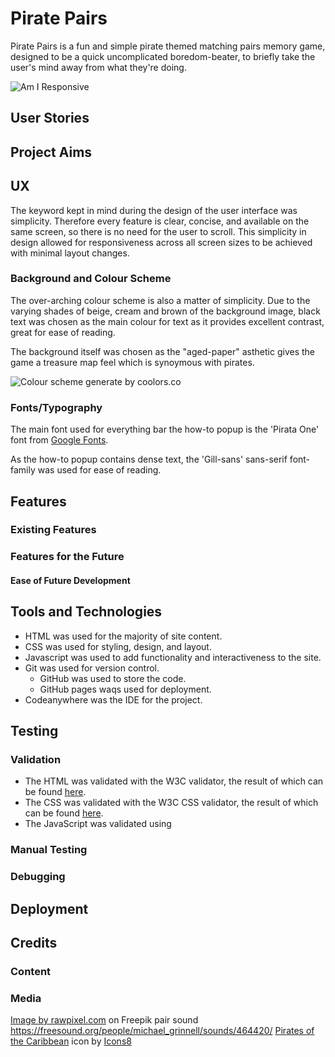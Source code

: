 # Pirate Pairs

Pirate Pairs is a fun and simple pirate themed matching pairs memory game, designed to be a quick uncomplicated boredom-beater, to briefly take the user's mind away from what they're doing.

![Am I Responsive](assets/docs/images/am-i-responisve.webp)

## User Stories

## Project Aims

## UX

The keyword kept in mind during the design of the user interface was simplicity. Therefore every feature is clear, concise, and available on the same screen, so there is no need for the user to scroll. This simplicity in design allowed for responsiveness across all screen sizes to be achieved with minimal layout changes.

### Background and Colour Scheme

The over-arching colour scheme is also a matter of simplicity. Due to the varying shades of beige, cream and brown of the background image, black text was chosen as the main colour for text as it provides excellent contrast, great for ease of reading.

The background itself was chosen as the "aged-paper" asthetic gives the game a treasure map feel which is synoymous with pirates.

![Colour scheme generate by coolors.co](assets/docs/images/pirate-pairs-colour-scheme)

### Fonts/Typography

The main font used for everything bar the how-to popup is the 'Pirata One' font from [Google Fonts](https://fonts.google.com).

As the how-to popup contains dense text, the 'Gill-sans' sans-serif font-family was used for ease of reading.

## Features

### Existing Features

### Features for the Future

#### Ease of Future Development

## Tools and Technologies

- HTML was used for the majority of site content.
- CSS was used for styling, design, and layout.
- Javascript was used to add functionality and interactiveness to the site.
- Git was used for version control.
  - GitHub was used to store the code.
  - GitHub pages waqs used for deployment.
- Codeanywhere was the IDE for the project.

## Testing

### Validation

- The HTML was validated with the W3C validator, the result of which can be found [here](https://validator.w3.org/nu/?doc=https%3A%2F%2Fkitlavis.github.io%2Fpirate-pairs%2F).
- The CSS was validated with the W3C CSS validator, the result of which can be found [here](http://jigsaw.w3.org/css-validator/validator?lang=en&profile=css3svg&uri=https%3A%2F%2Fkitlavis.github.io%2Fpirate-pairs%2F&usermedium=all&vextwarning=&warning=1).
- The JavaScript was validated using

### Manual Testing

### Debugging

## Deployment

## Credits

### Content

### Media

<a href="https://www.freepik.com/free-photo/wooden-floor-background_4100933.htm#query=treasure%20map&position=3&from_view=keyword&track=ais">Image by rawpixel.com</a> on Freepik
pair sound <https://freesound.org/people/michael_grinnell/sounds/464420/>
<a target="_blank" href="https://icons8.com/icon/38421/pirates-of-the-caribbean">Pirates of the Caribbean</a> icon by <a target="_blank" href="https://icons8.com">Icons8</a>